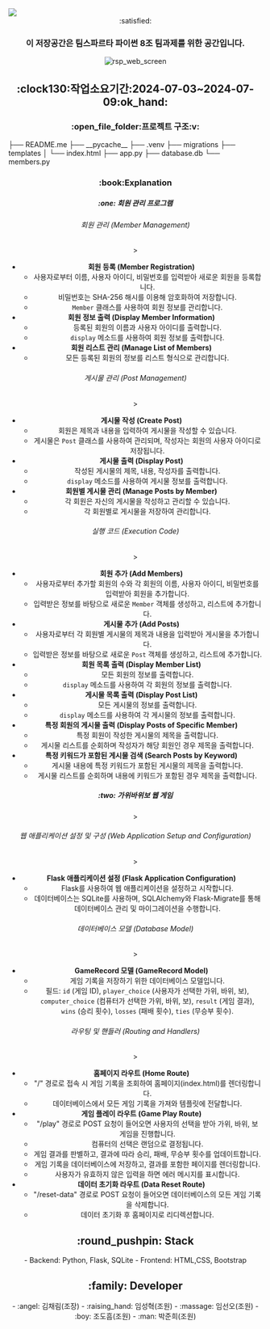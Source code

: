 <img src="https://capsule-render.vercel.app/api?type=waving&color=BDBDC8&height=150&section=header" />
<div align=center>:satisfied:<h3>이 저장공간은 팀스파르타 파이썬 8조 팀과제를 위한 공간입니다.</h3>

![rsp_web_screen](https://github.com/chaerimkim21/team8_python_project/assets/90311848/8a0f03b2-ec64-4b0f-a5d6-ca082682c192)

<h2>:clock130:작업소요기간:2024-07-03~2024-07-09:ok_hand:</h2>

<h3>:open_file_folder:프로젝트 구조:v:</h3>
</div>
├── README.me
├── __pycache__
├── .venv
├── migrations
├── templates
│   └── index.html
├── app.py
├── database.db
└── members.py

 <div align=center>
<h3>:book:Explanation
    
<h5>:one: 회원 관리 프로그램</h5>

<h6>회원 관리 (Member Management)</h6>>

- **회원 등록 (Member Registration)**
    - 사용자로부터 이름, 사용자 아이디, 비밀번호를 입력받아 새로운 회원을 등록합니다.
    - 비밀번호는 SHA-256 해시를 이용해 암호화하여 저장합니다.
    - `Member` 클래스를 사용하여 회원 정보를 관리합니다.
- **회원 정보 출력 (Display Member Information)**
    - 등록된 회원의 이름과 사용자 아이디를 출력합니다.
    - `display` 메소드를 사용하여 회원 정보를 출력합니다.
- **회원 리스트 관리 (Manage List of Members)**
    - 모든 등록된 회원의 정보를 리스트 형식으로 관리합니다.

<h6> 게시물 관리 (Post Management)</h6>>

- **게시물 작성 (Create Post)**
    - 회원은 제목과 내용을 입력하여 게시물을 작성할 수 있습니다.
    - 게시물은 `Post` 클래스를 사용하여 관리되며, 작성자는 회원의 사용자 아이디로 저장됩니다.
- **게시물 출력 (Display Post)**
    - 작성된 게시물의 제목, 내용, 작성자를 출력합니다.
    - `display` 메소드를 사용하여 게시물 정보를 출력합니다.
- **회원별 게시물 관리 (Manage Posts by Member)**
    - 각 회원은 자신의 게시물을 작성하고 관리할 수 있습니다.
    - 각 회원별로 게시물을 저장하여 관리합니다.

<h6> 실행 코드 (Execution Code)</h6>>

- **회원 추가 (Add Members)**
    - 사용자로부터 추가할 회원의 수와 각 회원의 이름, 사용자 아이디, 비밀번호를 입력받아 회원을 추가합니다.
    - 입력받은 정보를 바탕으로 새로운 `Member` 객체를 생성하고, 리스트에 추가합니다.
- **게시물 추가 (Add Posts)**
    - 사용자로부터 각 회원별 게시물의 제목과 내용을 입력받아 게시물을 추가합니다.
    - 입력받은 정보를 바탕으로 새로운 `Post` 객체를 생성하고, 리스트에 추가합니다.
- **회원 목록 출력 (Display Member List)**
    - 모든 회원의 정보를 출력합니다.
    - `display` 메소드를 사용하여 각 회원의 정보를 출력합니다.
- **게시물 목록 출력 (Display Post List)**
    - 모든 게시물의 정보를 출력합니다.
    - `display` 메소드를 사용하여 각 게시물의 정보를 출력합니다.
- **특정 회원의 게시물 출력 (Display Posts of Specific Member)**
    - 특정 회원이 작성한 게시물의 제목을 출력합니다.
    - 게시물 리스트를 순회하며 작성자가 해당 회원인 경우 제목을 출력합니다.
- **특정 키워드가 포함된 게시물 검색 (Search Posts by Keyword)**
    - 게시물 내용에 특정 키워드가 포함된 게시물의 제목을 출력합니다.
    - 게시물 리스트를 순회하며 내용에 키워드가 포함된 경우 제목을 출력합니다.


<h5>:two: 가위바위보 웹 게임</h5>>
<h6> 웹 애플리케이션 설정 및 구성 (Web Application Setup and Configuration)</h6>>

- **Flask 애플리케이션 설정 (Flask Application Configuration)**
    - Flask를 사용하여 웹 애플리케이션을 설정하고 시작합니다.
    - 데이터베이스는 SQLite를 사용하며, SQLAlchemy와 Flask-Migrate를 통해 데이터베이스 관리 및 마이그레이션을 수행합니다.

<h6> 데이터베이스 모델 (Database Model)</h6>>

- **GameRecord 모델 (GameRecord Model)**
    - 게임 기록을 저장하기 위한 데이터베이스 모델입니다.
    - 필드: `id` (게임 ID), `player_choice` (사용자가 선택한 가위, 바위, 보), `computer_choice` (컴퓨터가 선택한 가위, 바위, 보), `result` (게임 결과), `wins` (승리 횟수), `losses` (패배 횟수), `ties` (무승부 횟수).

<h6> 라우팅 및 핸들러 (Routing and Handlers)</h6>>

- **홈페이지 라우트 (Home Route)**
    - "/" 경로로 접속 시 게임 기록을 조회하여 홈페이지(index.html)를 렌더링합니다.
    - 데이터베이스에서 모든 게임 기록을 가져와 템플릿에 전달합니다.
- **게임 플레이 라우트 (Game Play Route)**
    - "/play" 경로로 POST 요청이 들어오면 사용자의 선택을 받아 가위, 바위, 보 게임을 진행합니다.
    - 컴퓨터의 선택은 랜덤으로 결정됩니다.
    - 게임 결과를 판별하고, 결과에 따라 승리, 패배, 무승부 횟수를 업데이트합니다.
    - 게임 기록을 데이터베이스에 저장하고, 결과를 포함한 페이지를 렌더링합니다.
    - 사용자가 유효하지 않은 입력을 하면 에러 메시지를 표시합니다.
- **데이터 초기화 라우트 (Data Reset Route)**
    - "/reset-data" 경로로 POST 요청이 들어오면 데이터베이스의 모든 게임 기록을 삭제합니다.
    - 데이터 초기화 후 홈페이지로 리디렉션합니다.


<h2>:round_pushpin: Stack</h2>
- Backend: Python, Flask, SQLite
- Frontend: HTML,CSS, Bootstrap

<h2>:family: Developer </h2>
- :angel: 김채림(조장)
- :raising_hand: 임성혁(조원)
- :massage: 임선오(조원)
- :boy: 조도흠(조원)
- :man: 박준희(조원)

</div>
